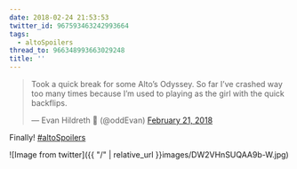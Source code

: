 ```yaml
---
date: 2018-02-24 21:53:53
twitter_id: 967593463242993664
tags:
  - altoSpoilers
thread_to: 966348993663029248
title: ''
---
```


<blockquote class="twitter-tweet"><p lang="en" dir="ltr">Took a quick break for some Alto’s Odyssey. So far I’ve crashed way too many times because I’m used to playing as the girl with the quick backflips.</p>&mdash; Evan Hildreth 🔰 (@oddEvan) <a href="https://twitter.com/oddEvan/status/966348993663029248?ref_src=twsrc%5Etfw">February 21, 2018</a></blockquote>
<script async src="https://platform.twitter.com/widgets.js" charset="utf-8"></script>

Finally! [#altoSpoilers](https://twitter.com/hashtag/altoSpoilers) 

![Image from twitter]({{ "/" | relative_url  }}images/DW2VHnSUQAA9b-W.jpg)
